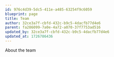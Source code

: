 ```yaml
---
id: 976c4d39-5dc5-411e-a485-63254f9c6059
blueprint: page
title: Team
author: 32ce3a7f-cbfd-432c-b9c5-4dacfb77d4e6
parent: fa286099-7a0e-4a72-a070-37f7753ad516
updated_by: 32ce3a7f-cbfd-432c-b9c5-4dacfb77d4e6
updated_at: 1726786436
---
```

About the team